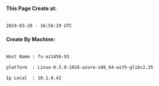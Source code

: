 
   
#### This Page Create at:

```bash

2024-03-28 - 16:56:29 UTC

```

#### Create By Machine:

```bash

Host Name : fv-az1456-93

platform  : Linux-6.5.0-1016-azure-x86_64-with-glibc2.35

Ip Local  : 10.1.0.42

```


